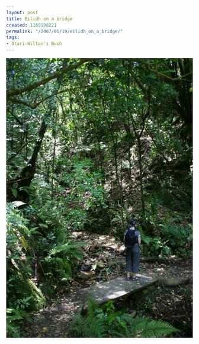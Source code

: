 ```yaml
---
layout: post
title: Eilidh on a bridge
created: 1169198221
permalink: "/2007/01/19/eilidh_on_a_bridge/"
tags:
- Otari-Wilton's Bush
---
```


<img src="/image/images/IMG_3093.JPG"/>

